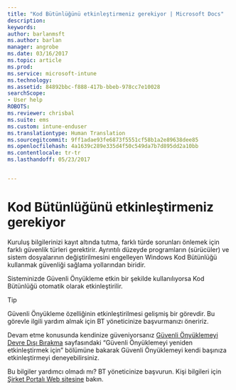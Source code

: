 ```yaml
---
title: "Kod Bütünlüğünü etkinleştirmeniz gerekiyor | Microsoft Docs"
description: 
keywords: 
author: barlanmsft
ms.author: barlan
manager: angrobe
ms.date: 03/16/2017
ms.topic: article
ms.prod: 
ms.service: microsoft-intune
ms.technology: 
ms.assetid: 84892bbc-f888-417b-bbeb-978cc7e10028
searchScope:
- User help
ROBOTS: 
ms.reviewer: chrisbal
ms.suite: ems
ms.custom: intune-enduser
ms.translationtype: Human Translation
ms.sourcegitcommit: 9ff1adae93fe6873f5551cf58b1a2e89638dee85
ms.openlocfilehash: 4a1639c289e335d4f50c549da7b7d895dd2a10bb
ms.contentlocale: tr-tr
ms.lasthandoff: 05/23/2017


---
```


# <a name="you-need-to-enable-code-integrity"></a>Kod Bütünlüğünü etkinleştirmeniz gerekiyor

Kuruluş bilgilerinizi kayıt altında tutma, farklı türde sorunları önlemek için farklı güvenlik türleri gerektirir. Ayrıntılı düzeyde programların (sürücüler) ve sistem dosyalarının değiştirilmesini engelleyen Windows Kod Bütünlüğü kullanmak güvenliği sağlama yollarından biridir.

Sisteminizde Güvenli Önyükleme etkin bir şekilde kullanılıyorsa Kod Bütünlüğü otomatik olarak etkinleştirilir.

> [!Tip]
> Güvenli Önyükleme özelliğinin etkinleştirilmesi gelişmiş bir görevdir. Bu görevle ilgili yardım almak için BT yöneticinize başvurmanızı öneririz.

Devam etme konusunda kendinize güveniyorsanız [Güvenli Önyüklemeyi Devre Dışı Bırakma](https://msdn.microsoft.com/library/windows/hardware/dn898540(v=vs.85).aspx) sayfasındaki “Güvenli Önyüklemeyi yeniden etkinleştirmek için” bölümüne bakarak Güvenli Önyüklemeyi kendi başınıza etkinleştirmeyi deneyebilirsiniz.

Bu bilgiler yardımcı olmadı mı? BT yöneticinize başvurun. Kişi bilgileri için [Şirket Portalı Web sitesine](http://portal.manage.microsoft.com) bakın.

